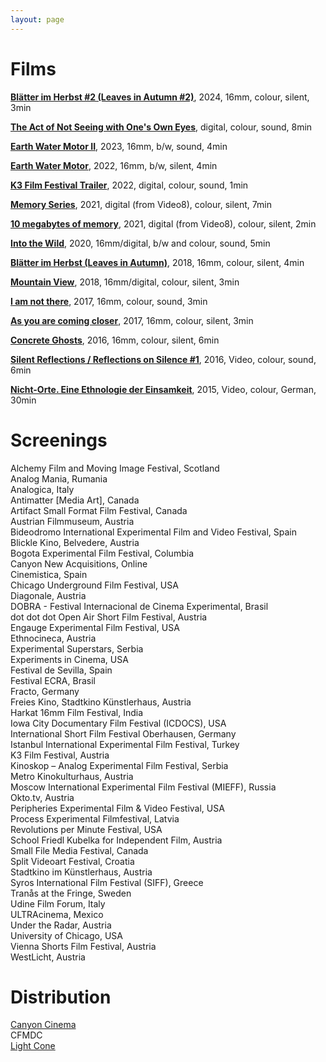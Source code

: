 ```yaml
---
layout: page
---
```


<!--
<p>
<iframe src="https://player.vimeo.com/video/506512777" frameborder="0" allow="autoplay; fullscreen; picture-in-picture" allowfullscreen></iframe><iframe src="https://player.vimeo.com/video/608215165" frameborder="0" allow="autoplay; fullscreen; picture-in-picture" allowfullscreen></iframe><iframe src="https://player.vimeo.com/video/608221188" frameborder="0" allow="autoplay; fullscreen; picture-in-picture" allowfullscreen></iframe><iframe src="https://player.vimeo.com/video/608228364" frameborder="0" allow="autoplay; fullscreen; picture-in-picture" allowfullscreen></iframe><iframe src="https://player.vimeo.com/video/212084453" frameborder="0" allow="autoplay; fullscreen; picture-in-picture" allowfullscreen></iframe><iframe src="https://player.vimeo.com/video/181040412" frameborder="0" allow="autoplay; fullscreen; picture-in-picture" allowfullscreen></iframe><iframe src="https://player.vimeo.com/video/254914517" frameborder="0" allow="autoplay; fullscreen; picture-in-picture" allowfullscreen></iframe>
</p>
-->

<h1> Films </h1>

<strong><a href="">Blätter im Herbst #2 (Leaves in Autumn #2)</a></strong>, 2024, 16mm, colour, silent, 3min <br>

<strong><a href="">The Act of Not Seeing with One's Own Eyes</a></strong>, digital, colour, sound, 8min <br>

<strong><a href="films_ewmII.html">Earth Water Motor II</a></strong>, 2023, 16mm, b/w, sound, 4min <br>

<strong><a href="films_ewm.html">Earth Water Motor</a></strong>, 2022, 16mm, b/w, silent, 4min <br>

<strong><a href="https://vimeo.com/784516907" rel="noopener noreferrer" target="_blank">K3 Film Festival Trailer</a></strong>, 2022, digital, colour, sound, 1min <br>

<strong><a href="films_memoryseries.html">Memory Series</a></strong>, 2021, digital (from Video8), colour, silent, 7min <br>

<strong><a href="films_10mbofmemory.html">10 megabytes of memory</a></strong>, 2021, digital (from Video8), colour, silent, 2min <br>

<strong><a href="films_intothewild.html">Into the Wild</a></strong>, 2020, 16mm/digital, b/w and colour, sound, 5min <br>

<strong><a href="films_blaetterimherbst.html">Blätter im Herbst (Leaves in Autumn)</a></strong>, 2018, 16mm, colour, silent, 4min <br>

<strong><a href="films_mountainview.html">Mountain View</a></strong>, 2018, 16mm/digital, colour, silent, 3min <br>

<strong><a href="films_iamnotthere.html">I am not there</a></strong>, 2017, 16mm, colour, sound, 3min <br>

<strong><a href="films_asyouarecomingcloser.html">As you are coming closer</a></strong>, 2017, 16mm, colour, silent, 3min <br> 

<strong><a href="films_concreteghosts.html">Concrete Ghosts</a></strong>, 2016, 16mm, colour, silent, 6min <br>

<strong><a href="films_silentreflections.html">Silent Reflections / Reflections on Silence #1</a></strong>, 2016, Video, colour, sound, 6min <br>

<strong><a href="films_nichtorte.html">Nicht-Orte. Eine Ethnologie der Einsamkeit</a></strong>, 2015, Video, colour, German, 30min <br>


# Screenings

Alchemy Film and Moving Image Festival, Scotland <br>
Analog Mania, Rumania <br>
Analogica, Italy <br>
Antimatter [Media Art], Canada <br>
Artifact Small Format Film Festival, Canada<br>
Austrian Filmmuseum, Austria<br>
Bideodromo International Experimental Film and Video Festival, Spain<br>
Blickle Kino, Belvedere, Austria<br>
Bogota Experimental Film Festival, Columbia<br>
Canyon New Acquisitions, Online<br>
Cinemistica, Spain<br>
Chicago Underground Film Festival, USA<br>
Diagonale, Austria<br>
DOBRA - Festival Internacional de Cinema Experimental, Brasil<br>
dot dot dot Open Air Short Film Festival, Austria<br>
Engauge Experimental Film Festival, USA<br>
Ethnocineca, Austria<br>
Experimental Superstars, Serbia<br>
Experiments in Cinema, USA<br>
Festival de Sevilla, Spain <br>
Festival ECRA, Brasil<br>
Fracto, Germany<br>
Freies Kino, Stadtkino Künstlerhaus, Austria<br>
Harkat 16mm Film Festival, India<br>
Iowa City Documentary Film Festival (ICDOCS), USA<br>
International Short Film Festival Oberhausen, Germany<br>
Istanbul International Experimental Film Festival, Turkey<br>
K3 Film Festival, Austria<br>
Kinoskop – Analog Experimental Film Festival, Serbia<br>
Metro Kinokulturhaus, Austria<br>
Moscow International Experimental Film Festival (MIEFF), Russia<br>
Okto.tv, Austria<br>
Peripheries Experimental Film & Video Festival, USA<br>
Process Experimental Filmfestival, Latvia<br>
Revolutions per Minute Festival, USA<br>
School Friedl Kubelka for Independent Film, Austria<br>
Small File Media Festival, Canada<br>
Split Videoart Festival, Croatia<br>
Stadtkino im Künstlerhaus, Austria<br>
Syros International Film Festival (SIFF), Greece<br>
Tranås at the Fringe, Sweden<br>
Udine Film Forum, Italy<br>
ULTRAcinema, Mexico<br>
Under the Radar, Austria<br>
University of Chicago, USA<br>
Vienna Shorts Film Festival, Austria<br>
WestLicht, Austria<br>

# Distribution

<a href="https://canyoncinema.com/catalog/filmmaker/?i=494" rel="noopener noreferrer" target="_blank">Canyon Cinema</a><br>
CFMDC<br>
<a href="https://lightcone.org/fr/cineaste-15263-markus-maicher" rel="noopener noreferrer" target="_blank">Light Cone</a>
